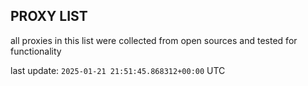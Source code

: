 ## PROXY LIST

all proxies in this list were collected from open sources and tested for functionality

last update: `2025-01-21 21:51:45.868312+00:00` UTC